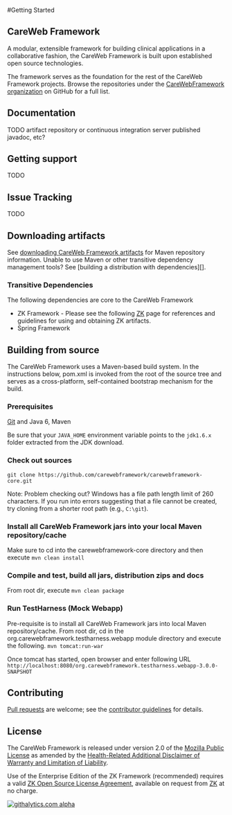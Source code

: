 #Getting Started

## CareWeb Framework
A modular, extensible framework for building clinical applications in a collaborative fashion, the CareWeb Framework is
built upon established open source technologies.

The framework serves as the foundation for the rest of the CareWeb Framework projects. Browse the
repositories under the [CareWebFramework organization][] on GitHub for a full list.

## Documentation
TODO artifact repository or continuous integration server published javadoc, etc?

## Getting support
TODO

## Issue Tracking
TODO

## Downloading artifacts
See [downloading CareWeb Framework artifacts][] for Maven repository information. Unable to
use Maven or other transitive dependency management tools? See [building a
distribution with dependencies][].
### Transitive Dependencies
The following dependencies are core to the CareWeb Framework
* ZK Framework - Please see the following [ZK][] page for references and guidelines for using and obtaining ZK artifacts.
* Spring Framework

## Building from source
The CareWeb Framework uses a Maven-based build system. In the instructions
below, pom.xml is invoked from the root of the source tree and serves as
a cross-platform, self-contained bootstrap mechanism for the build.

### Prerequisites

[Git][] and Java 6, Maven

Be sure that your `JAVA_HOME` environment variable points to the `jdk1.6.x` folder
extracted from the JDK download.

### Check out sources

`git clone https://github.com/carewebframework/carewebframework-core.git`

Note: Problem checking out?  Windows has a file path length limit of 260 characters.  If you run into errors suggesting that a file cannot be created, try cloning from a shorter root path (e.g., `C:\git`).

### Install all CareWeb Framework jars into your local Maven repository/cache
Make sure to cd into the carewebframework-core directory and then execute
`mvn clean install`

### Compile and test, build all jars, distribution zips and docs
From root dir, execute
`mvn clean package`

### Run TestHarness (Mock Webapp)
Pre-requisite is to install all CareWeb Framework jars into local Maven repository/cache.
From root dir, cd in the org.carewebframework.testharness.webapp module directory and execute the following.
`mvn tomcat:run-war`

Once tomcat has started, open browser and enter following URL
`http://localhost:8080/org.carewebframework.testharness.webapp-3.0.0-SNAPSHOT`

## Contributing
[Pull requests][] are welcome; see the [contributor guidelines][] for details.

## License
The CareWeb Framework is released under version 2.0 of the [Mozilla Public License][] as amended by the
[Health-Related Additional Disclaimer of Warranty and Limitation of Liability][].

Use of the Enterprise Edition of the ZK Framework (recommended) requires a valid [ZK Open Source License Agreement][], available
on request from [ZK][] at no charge.

[CareWebFramework organization]: https://github.com/carewebframework
[downloading CareWeb Framework artifacts]: https://github.com/carewebframework/carewebframework-core/wiki/Downloading-CWF-artifacts
[Javadoc]: #
[Git]: http://help.github.com/set-up-git-redirect
[Pull requests]: http://help.github.com/send-pull-requests
[contributor guidelines]: #
[ZK]: #
[Mozilla Public License]: https://github.com/carewebframework/carewebframework-core/blob/master/LICENSE.md
[Health-Related Additional Disclaimer of Warranty and Limitation of Liability]: https://github.com/carewebframework/carewebframework-core/blob/master/DISCLAIMER.md
[ZK Open Source License Agreement]: http:/www.carewebframework.com/licensing/zk/zol.pdf
[ZK]: http://www.zkoss.org/license/#zol
[![githalytics.com alpha](https://cruel-carlota.pagodabox.com/089df57f5244ce596d7d069013f85bdf "githalytics.com")](http://githalytics.com/carewebframework/carewebframework-core)
